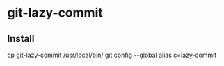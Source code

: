 # git-lazy-commit

## Install

cp git-lazy-commit /usr/local/bin/
git config --global alias c=lazy-commit
